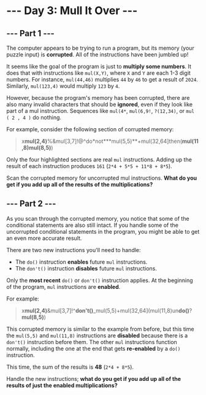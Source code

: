 # --- Day 3: Mull It Over ---

## --- Part 1 ---

The computer appears to be trying to run a program, but its memory (your puzzle input) is **corrupted**.
All of the instructions have been jumbled up!

It seems like the goal of the program is just to **multiply some numbers**.
It does that with instructions like `mul(X,Y)`, where `X` and `Y` are each 1-3 digit numbers.
For instance, `mul(44,46)` multiplies `44` by `46` to get a result of `2024`.
Similarly, `mul(123,4)` would multiply `123` by `4`.

However, because the program's memory has been corrupted, there are also many invalid characters that should be **ignored**,
even if they look like part of a mul instruction. Sequences like `mul(4*`, `mul(6,9!`, `?(12,34)`, or `mul ( 2 , 4 )` do nothing.

For example, consider the following section of corrupted memory:

> x**mul(2,4)**%&mul[3,7]!@^do\*not**\*mul(5,5)**+mul(32,64]then(**mul(11,8)mul(8,5)**)

Only the four highlighted sections are real `mul` instructions. Adding up the result of each instruction produces `161` (`2*4 + 5*5 + 11*8 + 8*5`).

Scan the corrupted memory for uncorrupted mul instructions. **What do you get if you add up all of the results of the multiplications?**

## --- Part 2 ---

As you scan through the corrupted memory, you notice that some of the conditional statements are also still intact.
If you handle some of the uncorrupted conditional statements in the program, you might be able to get an even more accurate result.

There are two new instructions you'll need to handle:

- The `do()` instruction **enables** future `mul` instructions.
- The `don't()` instruction **disables** future `mul` instructions.

Only the **most recent** `do()` or `don't()` instruction applies.
At the beginning of the program, `mul` instructions are **enabled**.

For example:

> x**mul(2,4)**&mul[3,7]!^**don't()**\_mul(5,5)+mul(32,64](mul(11,8)un**do()**?**mul(8,5)**)

This corrupted memory is similar to the example from before,
but this time the `mul(5,5)` and `mul(11,8)` instructions are **disabled** because there is a `don't()` instruction before them.
The other `mul` instructions function normally, including the one at the end that gets **re-enabled** by a `do()` instruction.

This time, the sum of the results is **48** (`2*4 + 8*5`).

Handle the new instructions; **what do you get if you add up all of the results of just the enabled multiplications?**
